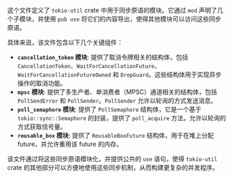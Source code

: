 这个文件定义了 `tokio-util` crate 中用于同步原语的模块。它通过 `mod` 声明了几个子模块，并使用 `pub use` 将它们的内容导出，使得其他模块可以访问这些同步原语。

具体来说，该文件包含以下几个关键组件：

*   **`cancellation_token` 模块**: 提供了取消令牌相关的结构体，包括 `CancellationToken`、`WaitForCancellationFuture`、`WaitForCancellationFutureOwned` 和 `DropGuard`。这些结构体用于实现异步操作的取消功能。
*   **`mpsc` 模块**: 提供了多生产者、单消费者（MPSC）通道相关的结构体，包括 `PollSendError` 和 `PollSender`。`PollSender` 允许以轮询的方式发送消息。
*   **`poll_semaphore` 模块**: 提供了 `PollSemaphore` 结构体，它是一个基于 `tokio::sync::Semaphore` 的封装，提供了 `poll_acquire` 方法，允许以轮询的方式获取信号量。
*   **`reusable_box` 模块**: 提供了 `ReusableBoxFuture` 结构体，用于在堆上分配 future，并允许重用该 future 的内存。

该文件通过将这些同步原语模块化，并提供公共的 `use` 语句，使得 `tokio-util` crate 的其他部分可以方便地使用这些同步机制，从而构建更复杂的并发程序。
